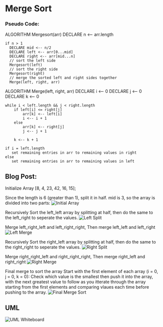 # Merge Sort

### Pseudo Code:
ALGORITHM Mergesort(arr)
    DECLARE n <-- arr.length

    if n > 1
      DECLARE mid <-- n/2
      DECLARE left <-- arr[0...mid]
      DECLARE right <-- arr[mid...n]
      // sort the left side
      Mergesort(left)
      // sort the right side
      Mergesort(right)
      // merge the sorted left and right sides together
      Merge(left, right, arr)

ALGORITHM Merge(left, right, arr)
    DECLARE i <-- 0
    DECLARE j <-- 0
    DECLARE k <-- 0

    while i < left.length && j < right.length
        if left[i] <= right[j]
            arr[k] <-- left[i]
            i <-- i + 1
        else
            arr[k] <-- right[j]
            j <-- j + 1

        k <-- k + 1

    if i = left.length
       set remaining entries in arr to remaining values in right
    else
       set remaining entries in arr to remaining values in left


## Blog Post:

Initialize Array [8, 4, 23, 42, 16, 15];

Since the length is 6 (greater than 1), split it in half. mid is 3, so the array is divided into two parts:
![Initial Array](initial-array.png)

Recursively Sort the left_left array by splitting at half, then do the same to the left_right to seperate the values.
![Left Split](left-split.png)

Merge left_right_left and left_right_right,
Then merge left_left and left_right
![Left Merge](left-merge.png)

Recursively Sort the right_left array by splitting at half, then do the same to the right_right to seperate the values.
![Right Split](right-split.png)

Merge right_right_left and right_right_right,
Then merge right_left and right_right
![Right Merge](right-merge.png)

Final merge to sort the array
Start with the first element of each array (i = 0, j = 0, k = 0):
Check which value is the smallest then push it into the array, with the next greatest value to follow as you itterate through the array starting from the first elements and comparing vlaues each time before pushing to the array.
![Final Merge Sort](final-merge-sort-array.png)

## UML

![UML Whiteboard](uml.png)
